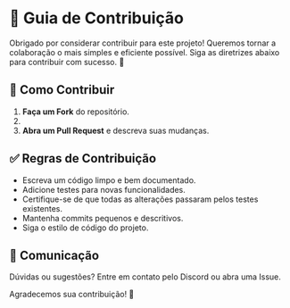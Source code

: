 # 🤝 Guia de Contribuição

Obrigado por considerar contribuir para este projeto! Queremos tornar a colaboração o mais simples e eficiente possível. Siga as diretrizes abaixo para contribuir com sucesso. 🚀

## 📌 Como Contribuir

1. **Faça um Fork** do repositório.
2. 
3. **Abra um Pull Request** e descreva suas mudanças.

## ✅ Regras de Contribuição
- Escreva um código limpo e bem documentado.
- Adicione testes para novas funcionalidades.
- Certifique-se de que todas as alterações passaram pelos testes existentes.
- Mantenha commits pequenos e descritivos.
- Siga o estilo de código do projeto.


## 📢 Comunicação
Dúvidas ou sugestões? Entre em contato pelo Discord ou abra uma Issue.

Agradecemos sua contribuição! 🚀
